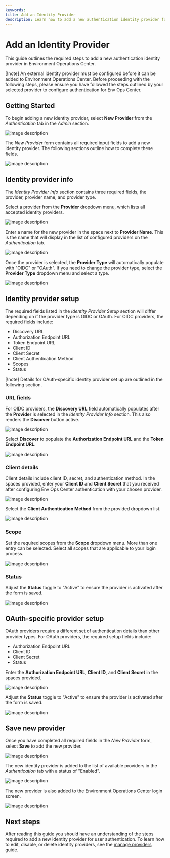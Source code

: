 ```yaml
---
keywords:
title: Add an Identity Provider
description: Learn how to add a new authentication identity provider for logging into Environment Operations Center. GitHub and Google are configured by default.
---
```

# Add an Identity Provider

This guide outlines the required steps to add a new authentication identity provider in Environment Operations Center.

[!note] An external identity provider must be configured before it can be added to Environment Operations Center. Before proceeding with the following steps, please ensure you have followed the steps outlined by your selected provider to configure authentication for Env Ops Center.

## Getting Started

To begin adding a new identity provider, select **New Provider** from the *Authentication* tab in the *Admin* section.

![image description](images/overview-new-provider.png)

The *New Provider* form contains all required input fields to add a new identity provider. The following sections outline how to complete these fields.

![image description](images/add-empty-form.png)

## Identity provider info

The *Identity Provider Info* section contains three required fields, the provider, provider name, and provider type.

Select a provider from the **Provider** dropdown menu, which lists all accepted identity providers.

![image description](images/add-provider.png)

Enter a name for the new provider in the space next to **Provider Name**. This is the name that will display in the list of configured providers on the *Authentication* tab.

![image description](images/add-provider-name.png)

Once the provider is selected, the **Provider Type** will automatically populate with "OIDC" or "OAuth". If you need to change the provider type, select the **Provider Type** dropdown menu and select a type.

![image description](images/add-provider-type.png)

## Identity provider setup

The required fields listed in the *Identity Provider Setup* section will differ depending on if the provider type is OIDC or OAuth. For OIDC providers, the required fields include:

- Discovery URL
- Authorization Endpoint URL
- Token Endpoint URL
- Client ID
- Client Secret
- Client Authentication Method
- Scopes
- Status

[!note] Details for OAuth-specific identity provider set up are outlined in the following section.

### URL fields

For OIDC providers, the **Discovery URL** field automatically populates after the **Provider** is selected in the *Identity Provider Info* section. This also renders the **Discover** button active. 

![image description](images/add-disco-url.png)

Select **Discover** to populate the **Authorization Endpoint URL** and the **Token Endpoint URL**.

![image description](images/add-discover.png)

### Client details

Client details include client ID, secret, and authentication method. In the spaces provided, enter your **Client ID** and **Client Secret** that you received after configuring Env Ops Center authentication with your chosen provider.

![image description](images/add-client-details.png)

Select the **Client Authentication Method** from the provided dropdown list.

![image description](images/add-client-auth.png)

### Scope

Set the required scopes from the **Scope** dropdown menu. More than one entry can be selected. Select all scopes that are applicable to your login process.

![image description](images/add-scope.png)

### Status

Adjust the **Status** toggle to "Active" to ensure the provider is activated after the form is saved.

![image description](images/add-status.png)

## OAuth-specific provider setup

OAuth providers require a different set of authentication details than other provider types. For OAuth providers, the required setup fields include:

- Authorization Endpoint URL
- Client ID
- Client Secret
- Status

Enter the **Authorization Endpoint URL**, **Client ID**, and **Client Secret** in the spaces provided.

![image description](images/add-oauth-details.png)

Adjust the **Status** toggle to "Active" to ensure the provider is activated after the form is saved.

![image description](images/add-oauth-status.png)

## Save new provider

Once you have completed all required fields in the *New Provider* form, select **Save** to add the new provider.

![image description](images/add-save.png)

The new identity provider is added to the list of available providers in the *Authentication* tab with a status of "Enabled".

![image description](images/add-new-provider.png)

The new provider is also added to the Environment Operations Center login screen.

![image description](images/add-new-login.png)

## Next steps

After reading this guide you should have an understanding of the steps required to add a new identity provider for user authentication. To learn how to edit, disable, or delete identity providers, see the [manage providers](manage-identity-providers.md) guide.


